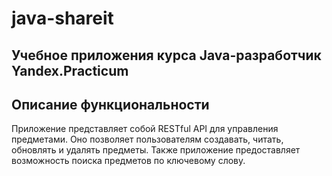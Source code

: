 # java-shareit
## Учебное приложения курса Java-разработчик Yandex.Practicum

## Описание функциональности

Приложение представляет собой RESTful API для управления предметами. Оно позволяет пользователям создавать, читать, обновлять и удалять предметы. Также приложение предоставляет возможность поиска предметов по ключевому слову.
